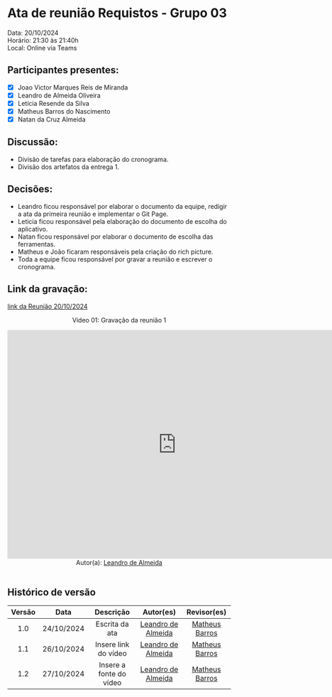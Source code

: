 # Ata de reunião Requistos - Grupo 03

Data: 20/10/2024 <br>
Horário: 21:30 às 21:40h<br>
Local: Online via Teams

## Participantes presentes:

- [x] Joao Victor Marques Reis de Miranda
- [x] Leandro de Almeida Oliveira
- [x] Letícia Resende da Silva
- [x] Matheus Barros do Nascimento
- [x] Natan da Cruz Almeida

## Discussão:

- Divisão de tarefas para elaboração do cronograma.
- Divisão dos artefatos da entrega 1.

## Decisões:

- Leandro ficou responsável por elaborar o documento da equipe, redigir a ata da primeira reunião e implementar o Git Page.
- Leticia ficou responsável pela elaboração do documento de escolha do aplicativo.
- Natan ficou responsável por elaborar o documento de escolha das ferramentas.
- Matheus e João ficaram responsáveis pela criação do rich picture.
- Toda a equipe ficou responsável por gravar a reunião e escrever o cronograma.

## Link da gravação:

[link da Reunião 20/10/2024](https://youtu.be/sKlWCrd8NJE)

<center>
    <p>Vídeo 01: Gravação da reunião 1</p>
    <iframe width="760" height="515" src="https://www.youtube.com/embed/sKlWCrd8NJE?si=1NYoxfKk_63si-6w" title="YouTube video player" frameborder="0" allow="accelerometer; autoplay; clipboard-write; encrypted-media; gyroscope; picture-in-picture; web-share" referrerpolicy="strict-origin-when-cross-origin"  allowfullscreen></iframe>
    
</center>

<center>Autor(a): <a href="https://github.com/leomitx10" target = "_blank">Leandro de Almeida</a></h6></center>

<br>

## Histórico de versão

<center>

| Versão |    Data    |      Descrição       |       Autor(es)       |     Revisor(es)     |
| :-----: | :--------: | :------------------: | :-------------------: | :-----------------: |
|  1.0   | 24/10/2024 | Escrita da ata | [Leandro de Almeida](https://github.com/leomitx10)| [Matheus Barros ](https://github.com/Ninja-Haiyai) |
|  1.1   | 26/10/2024 | Insere link do vídeo | [Leandro de Almeida](https://github.com/leomitx10)| [Matheus Barros ](https://github.com/Ninja-Haiyai) |
|  1.2   | 27/10/2024 | Insere a fonte do vídeo | [Leandro de Almeida](https://github.com/leomitx10) | [Matheus Barros ](https://github.com/Ninja-Haiyai)  |

</center>